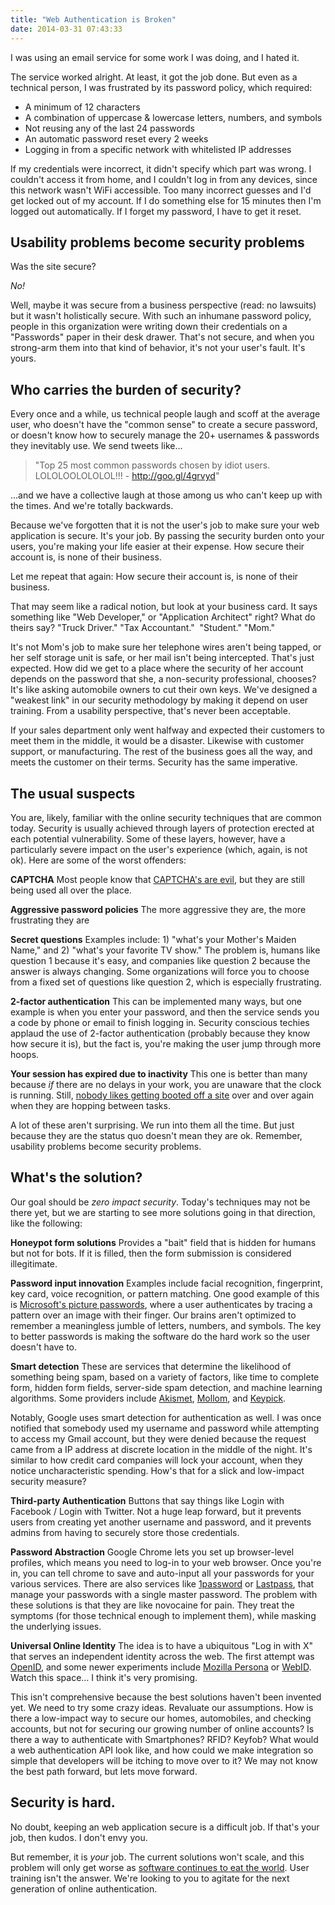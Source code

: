 ```yaml
---
title: "Web Authentication is Broken"
date: 2014-03-31 07:43:33
---
```


I was using an email service for some work I was doing, and I hated it.

The service worked alright. At least, it got the job done. But even as a technical person, I was frustrated by its password policy, which required:

*   A minimum of 12 characters
*   A combination of uppercase & lowercase letters, numbers, and symbols
*   Not reusing any of the last 24 passwords
*   An automatic password reset every 2 weeks
*   Logging in from a specific network with whitelisted IP addresses

If my credentials were incorrect, it didn't specify which part was wrong. I couldn't access it from home, and I couldn't log in from any devices, since this network wasn't WiFi accessible. Too many incorrect guesses and I'd get locked out of my account. If I do something else for 15 minutes then I'm logged out automatically. If I forget my password, I have to get it reset.

## Usability problems become security problems

Was the site secure?

*No!*

Well, maybe it was secure from a business perspective (read: no lawsuits) but it wasn't holistically secure. With such an inhumane password policy, people in this organization were writing down their credentials on a "Passwords" paper in their desk drawer. That's not secure, and when you strong-arm them into that kind of behavior, it's not your user's fault. It's yours.

## Who carries the burden of security?

Every once and a while, us technical people laugh and scoff at the average user, who doesn't have the "common sense" to create a secure password, or doesn't know how to securely manage the 20+ usernames & passwords they inevitably use. We send tweets like...

> "Top 25 most common passwords chosen by idiot users. LOLOLOOLOLOLOL!!! - <http://goo.gl/4grvyd>"

...and we have a collective laugh at those among us who can't keep up with the times. And we're totally backwards.

Because we've forgotten that it is not the user's job to make sure your web application is secure. It's your job. By passing the security burden onto your users, you're making your life easier at their expense. How secure their account is, is none of their business.

Let me repeat that again: How secure their account is, is none of their business.

That may seem like a radical notion, but look at your business card. It says something like "Web Developer," or "Application Architect" right? What do theirs say? "Truck Driver." "Tax Accountant."  "Student." "Mom."

It's not Mom's job to make sure her telephone wires aren't being tapped, or her self storage unit is safe, or her mail isn't being intercepted. That's just expected. How did we get to a place where the security of her account depends on the password that she, a non-security professional, chooses? It's like asking automobile owners to cut their own keys. We've designed a "weakest link" in our security methodology by making it depend on user training. From a usability perspective, that's never been acceptable.

If your sales department only went halfway and expected their customers to meet them in the middle, it would be a disaster. Likewise with customer support, or manufacturing. The rest of the business goes all the way, and meets the customer on their terms. Security has the same imperative.

## The usual suspects

You are, likely, familiar with the online security techniques that are common today. Security is usually achieved through layers of protection erected at each potential vulnerability. Some of these layers, however, have a particularly severe impact on the user's experience (which, again, is not ok). Here are some of the worst offenders:

**CAPTCHA**
Most people know that [CAPTCHA's are evil][1], but they are still being used all over the place.

 [1]: http://nickmatthews.ca/2013/08/why-captchas-are-evil/

**Aggressive password policies**
The more aggressive they are, the more frustrating they are

**Secret questions**
Examples include: 1) "what's your Mother's Maiden Name," and 2) "what's your favorite TV show." The problem is, humans like question 1 because it's easy, and companies like question 2 because the answer is always changing. Some organizations will force you to choose from a fixed set of questions like question 2, which is especially frustrating.

**2-factor authentication**
This can be implemented many ways, but one example is when you enter your password, and then the service sends you a code by phone or email to finish logging in. Security conscious techies applaud the use of 2-factor authentication (probably because they know how secure it is), but the fact is, you're making the user jump through more hoops.

**Your session has expired due to inactivity**
This one is better than many because *if* there are no delays in your work, you are unaware that the clock is running. Still, [nobody likes getting booted off a site][2] over and over again when they are hopping between tasks.

 [2]: http://fonicmonkey.net/2013/08/12/banish-your-session-has-expired

A lot of these aren't surprising. We run into them all the time. But just because they are the status quo doesn't mean they are ok. Remember, usability problems become security problems.

## What's the solution?

Our goal should be *zero impact security*. Today's techniques may not be there yet, but we are starting to see more solutions going in that direction, like the following:

**Honeypot form solutions**
Provides a "bait" field that is hidden for humans but not for bots. If it is filled, then the form submission is considered illegitimate.

**Password input innovation**
Examples include facial recognition, fingerprint, key card, voice recognition, or pattern matching. One good example of this is [Microsoft's picture passwords][3], where a user authenticates by tracing a pattern over an image with their finger. Our brains aren't optimized to remember a meaningless jumble of letters, numbers, and symbols. The key to better passwords is making the software do the hard work so the user doesn't have to.

 [3]: https://www.youtube.com/watch?v=XpT7bMl9CPM

**Smart detection**
These are services that determine the likelihood of something being spam, based on a variety of factors, like time to complete form, hidden form fields, server-side spam detection, and machine learning algorithms. Some providers include [Akismet][4], [Mollom][5], and [Keypick][6].

 [4]: http://akismet.com/
 [5]: http://mollom.com/
 [6]: http://keypic.com/

Notably, Google uses smart detection for authentication as well. I was once notified that somebody used my username and password while attempting to access my Gmail account, but they were denied because the request came from a IP address at discrete location in the middle of the night. It's similar to how credit card companies will lock your account, when they notice uncharacteristic spending. How's that for a slick and low-impact security measure?

**Third-party Authentication**
Buttons that say things like Login with Facebook / Login with Twitter. Not a huge leap forward, but it prevents users from creating yet another username and password, and it prevents admins from having to securely store those credentials.

**Password Abstraction**
Google Chrome lets you set up browser-level profiles, which means you need to log-in to your web browser. Once you're in, you can tell chrome to save and auto-input all your passwords for your various services. There are also services like [1password][7] or [Lastpass][8], that manage your passwords with a single master password. The problem with these solutions is that they are like novocaine for pain. They treat the symptoms (for those technical enough to implement them), while masking the underlying issues.

 [7]: https://agilebits.com/onepassword
 [8]: https://lastpass.com/

**Universal Online Identity**
The idea is to have a ubiquitous "Log in with X" that serves an independent identity across the web. The first attempt was [OpenID][9], and some newer experiments include [Mozilla Persona][10] or [WebID][11]. Watch this space… I think it's very promising.

 [9]: http://openid.net/
 [10]: http://www.mozilla.org/en-US/persona/
 [11]: http://webid.info/

This isn't comprehensive because the best solutions haven't been invented yet. We need to try some crazy ideas. Revaluate our assumptions. How is there a low-impact way to secure our homes, automobiles, and checking accounts, but not for securing our growing number of online accounts? Is there a way to authenticate with Smartphones? RFID? Keyfob? What would a web authentication API look like, and how could we make integration so simple that developers will be itching to move over to it? We may not know the best path forward, but lets move forward.

## Security is hard.

No doubt, keeping an web application secure is a difficult job. If that's your job, then kudos. I don't envy you.

But remember, it is *your* job. The current solutions won't scale, and this problem will only get worse as [software continues to eat the world][12]. User training isn't the answer. We're looking to you to agitate for the next generation of online authentication.

 [12]: http://online.wsj.com/news/articles/SB10001424053111903480904576512250915629460
